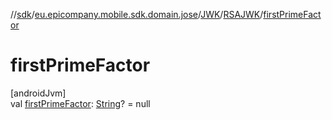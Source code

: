 //[sdk](../../../../index.md)/[eu.epicompany.mobile.sdk.domain.jose](../../index.md)/[JWK](../index.md)/[RSAJWK](index.md)/[firstPrimeFactor](first-prime-factor.md)

# firstPrimeFactor

[androidJvm]\
val [firstPrimeFactor](first-prime-factor.md): [String](https://kotlinlang.org/api/latest/jvm/stdlib/kotlin/-string/index.html)? = null
